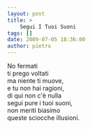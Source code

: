 ```yaml
---
layout: post
title: >
    Segui I Tuoi Suoni
tags: []
date: 2009-07-05 18:36:00
author: pietro
---
```

No fermati<br/>ti prego voltati<br/>ma niente ti muove,<br/>e tu non hai ragioni,<br/>di qui non c'è nulla<br/>segui pure i tuoi suoni,<br/>non meriti biasimo<br/>queste sciocche illusioni.
